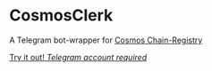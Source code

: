 # CosmosClerk
A Telegram bot-wrapper for [Cosmos Chain-Registry](https://github.com/cosmos/chain-registry)

[Try it out! *Telegram account required*](https://t.me/Cosmos_Directory_bot)
